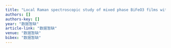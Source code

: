 ```yaml
---
title: "Local Raman spectroscopic study of mixed phase BiFeO3 films with monoclinic symmetry"
authors: []
authors-key: []
year: "数据暂缺"
article-link: "数据暂缺"
venue: "数据暂缺"
bibex: "数据暂缺"
---
```

